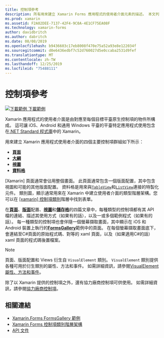 ```yaml
---
title: 控制項參考
description: 所有用來建立 Xamarin Forms 應用程式的使用者介面元素的描述。 本文列出組成 Xamarin 應用程式使用者介面的控制項群組。
ms.prod: xamarin
ms.assetid: F2A02DEE-7137-42F4-9C0A-4E1CF75EA08F
ms.technology: xamarin-forms
author: davidbritch
ms.author: dabritch
ms.date: 08/08/2019
ms.openlocfilehash: b9436603c17eb8008f470e75a52a93e8e122034f
ms.sourcegitcommit: d0e6436edbf7c52d760027d5e0ccaba2531d9fef
ms.translationtype: MT
ms.contentlocale: zh-TW
ms.lasthandoff: 12/25/2019
ms.locfileid: "75488111"
---
```

# <a name="controls-reference"></a>控制項參考

[![下載範例](~/media/shared/download.png) 下載範例](https://docs.microsoft.com/samples/xamarin/xamarin-forms-samples/formsgallery/)

Xamarin 應用程式的使用者介面是由對應至每個目標平臺原生控制項的物件所構成。 這可讓 iOS、Android 和通用 Windows 平臺的平臺特定應用程式使用包含在[.NET Standard 程式庫](~/cross-platform/app-fundamentals/net-standard.md)中的 Xamarin。

用來建立 Xamarin 應用程式使用者介面的四個主要控制項群組如下所示：

- [**頁面**](pages.md)
- [**大綱**](layouts.md)
- [**視圖**](views.md)
- [**資料格**](cells.md)

[Xamarin] 頁面通常會佔用整個畫面。 此頁面通常包含一個版面配置，其中包含視圖和可能的其他版面配置。 資料格是用來與[`TableView`](views.md#tableview)和[`ListView`](views.md#listview)連接的特製化元件。 類別圖，顯示通常用來在 Xamarin 中建立使用者介面的類型階層架構。您可以在 [ [xamarin] 控制項類別](~/xamarin-forms/internals/class-hierarchy.md)階層中找到表單。

在[**頁面**](pages.md)、[**版面**](layouts.md)配置、[**視圖**](views.md)和[**儲存格**](cells.md)的四篇文章中，每種類型的控制項都有其 API 檔的連結、描述其使用方式（如果有的話），以及一或多個範例程式（如果有的話）。 每一種類型的控制項也會伴隨一個螢幕擷取畫面，其中顯示在 iOS 和 Android 裝置上執行的[**FormsGallery**](https://docs.microsoft.com/samples/xamarin/xamarin-forms-samples/formsgallery)範例中的頁面。 在每個螢幕擷取畫面底下，會連結至C#頁面的原始程式碼、對等的 xaml 頁面，以及（如果適用C#的話） xaml 頁面的程式碼後置檔案。

> [!NOTE]
> 頁面、版面配置和 Views 衍生自 `VisualElement` 類別。 `VisualElement` 類別提供各種可用於衍生類別的屬性、方法和事件。 如需詳細資訊，請參閱[VisualElement 屬性、方法和事件](common-properties.md)。

除了以 Xamarin 提供的控制項之外，還有協力廠商控制項可供使用。 如需詳細資訊，請參閱[協力廠商控制項](thirdparty.md)。

## <a name="related-links"></a>相關連結

- [Xamarin.Forms FormsGallery 範例](https://docs.microsoft.com/samples/xamarin/xamarin-forms-samples/formsgallery)
- [Xamarin Forms 控制項類別階層架構](~/xamarin-forms/internals/class-hierarchy.md)
- [API 文件](https://docs.microsoft.com/dotnet/api/xamarin.forms?view=xamarin-forms)
